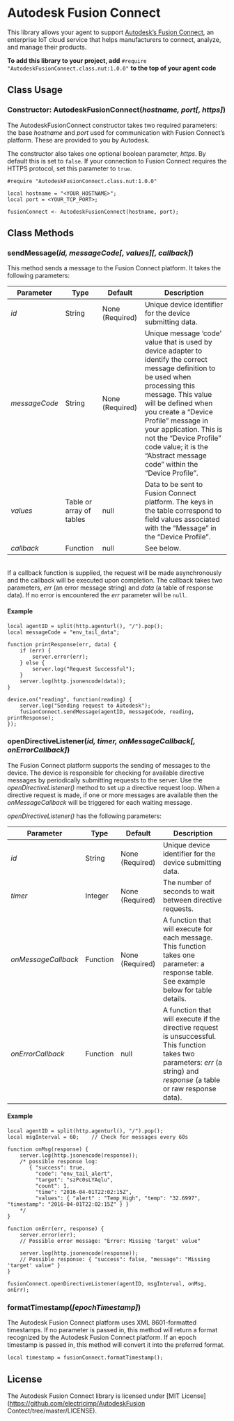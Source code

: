 # Autodesk Fusion Connect

This library allows your agent to support [Autodesk’s Fusion Connect](http://autodeskfusionconnect.com/), an enterprise IoT cloud service that helps manufacturers to connect, analyze, and manage their products.

**To add this library to your project, add** `#require "AutodeskFusionConnect.class.nut:1.0.0"` **to the top of your agent code**

## Class Usage

### Constructor: AutodeskFusionConnect(*hostname, port[, https]*)

The AutodeskFusionConnect constructor takes two required parameters: the base *hostname* and *port* used for communication with Fusion Connect’s platform. These are provided to you by Autodesk.

The constructor also takes one optional boolean parameter, *https*. By default this is set to `false`. If your connection to Fusion Connect requires the HTTPS protocol, set this parameter to `true`.

```squirrel
#require "AutodeskFusionConnect.class.nut:1.0.0"

local hostname = "<YOUR_HOSTNAME>";
local port = <YOUR_TCP_PORT>;

fusionConnect <- AutodeskFusionConnect(hostname, port);
```

## Class Methods

### sendMessage(*id, messageCode[, values][, callback]*)

This method sends a message to the Fusion Connect platform. It takes the following parameters:

| Parameter | Type | Default | Description |
| ----------| ---- | ------- | ----------- |
| *id* | String | None (Required) | Unique device identifier for the device submitting data. |
| *messageCode* | String | None (Required) | Unique message ‘code’ value that is used by device adapter to identify the correct message definition to be used when processing this message. This value will be defined when you create a “Device Profile” message in your application. This is not the “Device Profile” code value; it is the “Abstract message code” within the “Device Profile”. |
| *values* | Table or array of tables | null | Data to be sent to Fusion Connect platform. The keys in the table correspond to field values associated with the “Message” in the “Device Profile”. |
| *callback* | Function | null | See below. |

&nbsp;<br>If a callback function is supplied, the request will be made asynchronously and the callback will be executed upon completion. The callback takes two parameters, *err* (an error message string) and *data* (a table of response data). If no error is encountered the *err* parameter will be `null`.

#### Example ####

```squirrel
local agentID = split(http.agenturl(), "/").pop();
local messageCode = "env_tail_data";

function printResponse(err, data) {
    if (err) {
        server.error(err);
    } else {
    	server.log("Request Successful");
    }
    server.log(http.jsonencode(data));
}

device.on("reading", function(reading) {
	server.log("Sending request to Autodesk");
    fusionConnect.sendMessage(agentID, messageCode, reading, printResponse);
});
```

### openDirectiveListener(*id, timer, onMessageCallback[, onErrorCallback]*)

The Fusion Connect platform supports the sending of messages to the device. The device is responsible for checking for available directive messages by periodically submitting requests to the server. Use the *openDirectiveListener()* method to set up a directive request loop. When a directive request is made, if one or more messages are available then the *onMessageCallback* will be triggered for each waiting message.

*openDirectiveListener()* has the following parameters:

| Parameter | Type | Default | Description |
| ----------| ---- | ------- | ----------- |
| *id* | String | None (Required) | Unique device identifier for the device submitting data. |
| *timer* | Integer | None (Required) | The number of seconds to wait between directive requests. |
| *onMessageCallback* | Function | None (Required) | A function that will execute for each message. This function takes one parameter: a response table. See example below for table details. |
| *onErrorCallback* | Function | null | A function that will execute if the directive request is unsuccessful. This function takes two parameters: *err* (a string) and *response* (a table or raw response data). |

#### Example ####

```squirrel
local agentID = split(http.agenturl(), "/").pop();
local msgInterval = 60;    // Check for messages every 60s

function onMsg(response) {
	server.log(http.jsonencode(response));
	/* possible response log:
	   { "success": true,
	     "code": "env_tail_alert",
     	 "target": "szPc0sLYAqlu",
     	 "count": 1,
     	 "time": "2016-04-01T22:02:15Z",
     	 "values": { "alert" : "Temp_High", "temp": "32.6997", "timestamp": "2016-04-01T22:02:15Z" } }
	*/
}

function onErr(err, response) {
	server.error(err);
	// Possible error message: "Error: Missing 'target' value"

	server.log(http.jsonencode(response));
	// Possible response: { "success": false, "message": "Missing 'target' value" }
}

fusionConnect.openDirectiveListener(agentID, msgInterval, onMsg, onErr);
```

### formatTimestamp(*[epochTimestamp]*)

The Autodesk Fusion Connect platform uses XML 8601-formatted timestamps. If no parameter is passed in, this method will return a format recognized by the Autodesk Fusion Connect platform. If an epoch timestamp is passed in, this method will convert it into the preferred format.

```squirrel
local timestamp = fusionConnect.formatTimestamp();
```

## License

The Autodesk Fusion Connect library is licensed under [MIT License](https://github.com/electricimp/AutodeskFusion Contect/tree/master/LICENSE).
